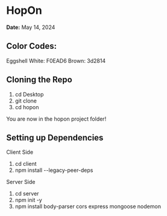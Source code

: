 # HopOn
**Date:** May 14, 2024 

## Color Codes: 
Eggshell White: F0EAD6
Brown: 3d2814

## Cloning the Repo
1. cd Desktop
2. git clone <url link>
3. cd hopon

You are now in the hopon project folder!

## Setting up Dependencies
Client Side
1. cd client
2.  npm install --legacy-peer-deps


Server Side
1. cd server
2. npm init -y
3. npm install body-parser cors express mongoose nodemon


